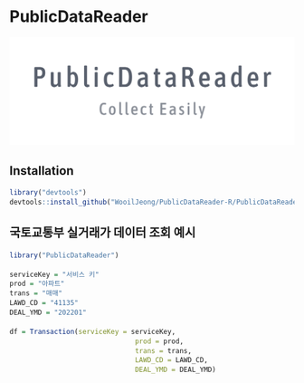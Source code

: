 # PublicDataReader

![PNG](./img_logo.png)


## Installation

```r
library("devtools")
devtools::install_github("WooilJeong/PublicDataReader-R/PublicDataReader", force=TRUE)
```


## 국토교통부 실거래가 데이터 조회 예시

```r
library("PublicDataReader")

serviceKey = "서비스 키"
prod = "아파트"
trans = "매매"
LAWD_CD = "41135"
DEAL_YMD = "202201"

df = Transaction(serviceKey = serviceKey,
                               prod = prod,
                               trans = trans,
                               LAWD_CD = LAWD_CD,
                               DEAL_YMD = DEAL_YMD)
```